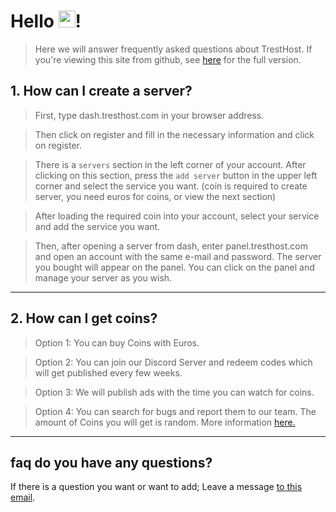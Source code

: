 # Hello <img src="https://user-images.githubusercontent.com/5679180/79618120-0daffb80-80be-11ea-819e-d2b0fa904d07.gif" width="27">!

> Here we will answer frequently asked questions about TrestHost. If you're viewing this site from github, see [here](https://faq.tresthost.com) for the full version. 

## 1. How can I create a server? 

> First, type dash.tresthost.com in your browser address. 

> Then click on register and fill in the necessary information and click on register. 

> There is a ``servers`` section in the left corner of your account. After clicking on this section, press the ``add server`` button in the upper left corner and select the service you want. (coin is required to create server, you need euros for coins, or view the next section) 

> After loading the required coin into your account, select your service and add the service you want. 

> Then, after opening a server from dash, enter panel.tresthost.com and open an account with the same e-mail and password. The server you bought will appear on the panel. You can click on the panel and manage your server as you wish. 

-------------

## 2. How can I get coins? 

> Option 1: You can buy Coins with Euros.

> Option 2: You can join our Discord Server and redeem codes which will get published every few weeks.

> Option 3: We will publish ads with the time you can watch for coins.

> Option 4: You can search for bugs and report them to our team. The amount of Coins you will get is random. More information [here.](https://docs.google.com/document/d/1KVu93OmpmMnq1vlkUWIptIUdzB34S28iHW_tZDQMBVM)

-------------

## faq do you have any questions? 
If there is a question you want or want to add; Leave a message [to this email](mailto:questions@tresthost.com). 
